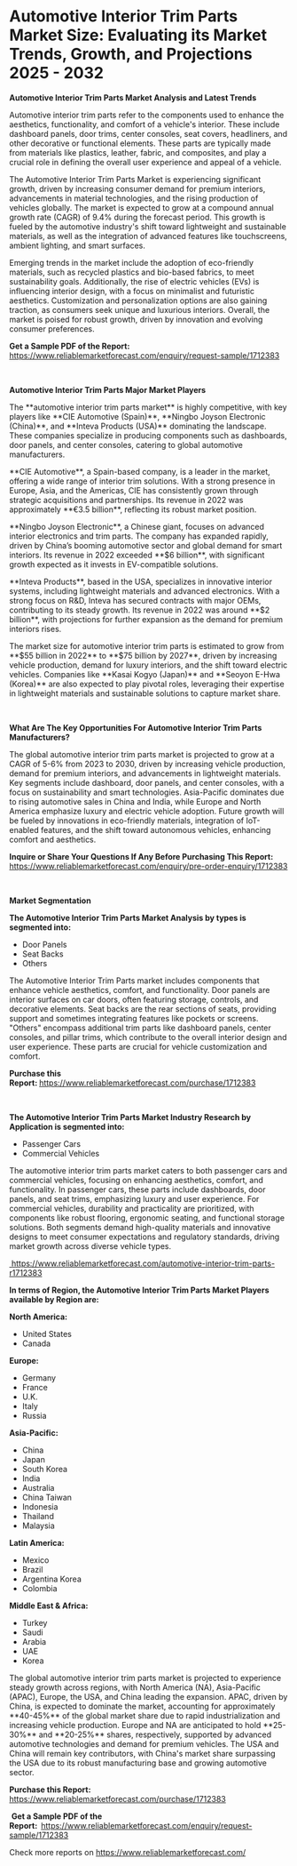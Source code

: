 <p><h1>Automotive Interior Trim Parts Market Size: Evaluating its Market Trends, Growth, and Projections 2025 - 2032</h1></p><p><strong>Automotive Interior Trim Parts Market Analysis and Latest Trends</strong></p>
<p><p>Automotive interior trim parts refer to the components used to enhance the aesthetics, functionality, and comfort of a vehicle's interior. These include dashboard panels, door trims, center consoles, seat covers, headliners, and other decorative or functional elements. These parts are typically made from materials like plastics, leather, fabric, and composites, and play a crucial role in defining the overall user experience and appeal of a vehicle.</p><p>The Automotive Interior Trim Parts Market is experiencing significant growth, driven by increasing consumer demand for premium interiors, advancements in material technologies, and the rising production of vehicles globally. The market is expected to grow at a compound annual growth rate (CAGR) of 9.4% during the forecast period. This growth is fueled by the automotive industry's shift toward lightweight and sustainable materials, as well as the integration of advanced features like touchscreens, ambient lighting, and smart surfaces.</p><p>Emerging trends in the market include the adoption of eco-friendly materials, such as recycled plastics and bio-based fabrics, to meet sustainability goals. Additionally, the rise of electric vehicles (EVs) is influencing interior design, with a focus on minimalist and futuristic aesthetics. Customization and personalization options are also gaining traction, as consumers seek unique and luxurious interiors. Overall, the market is poised for robust growth, driven by innovation and evolving consumer preferences.</p></p>
<p><strong>Get a Sample PDF of the Report:&nbsp;</strong> <a href="https://www.reliablemarketforecast.com/enquiry/request-sample/1712383?utm_campaign=1833&utm_medium=2&utm_source=Github&utm_content=ia&utm_term=21012025&utm_id=automotive-interior-trim-parts">https://www.reliablemarketforecast.com/enquiry/request-sample/1712383</a></p>
<p>&nbsp;</p>
<p><strong>Automotive Interior Trim Parts Major Market Players</strong></p>
<p><p>The **automotive interior trim parts market** is highly competitive, with key players like **CIE Automotive (Spain)**, **Ningbo Joyson Electronic (China)**, and **Inteva Products (USA)** dominating the landscape. These companies specialize in producing components such as dashboards, door panels, and center consoles, catering to global automotive manufacturers.</p><p>**CIE Automotive**, a Spain-based company, is a leader in the market, offering a wide range of interior trim solutions. With a strong presence in Europe, Asia, and the Americas, CIE has consistently grown through strategic acquisitions and partnerships. Its revenue in 2022 was approximately **€3.5 billion**, reflecting its robust market position.</p><p>**Ningbo Joyson Electronic**, a Chinese giant, focuses on advanced interior electronics and trim parts. The company has expanded rapidly, driven by China’s booming automotive sector and global demand for smart interiors. Its revenue in 2022 exceeded **$6 billion**, with significant growth expected as it invests in EV-compatible solutions.</p><p>**Inteva Products**, based in the USA, specializes in innovative interior systems, including lightweight materials and advanced electronics. With a strong focus on R&D, Inteva has secured contracts with major OEMs, contributing to its steady growth. Its revenue in 2022 was around **$2 billion**, with projections for further expansion as the demand for premium interiors rises.</p><p>The market size for automotive interior trim parts is estimated to grow from **$55 billion in 2022** to **$75 billion by 2027**, driven by increasing vehicle production, demand for luxury interiors, and the shift toward electric vehicles. Companies like **Kasai Kogyo (Japan)** and **Seoyon E-Hwa (Korea)** are also expected to play pivotal roles, leveraging their expertise in lightweight materials and sustainable solutions to capture market share.</p></p>
<p>&nbsp;</p>
<p><strong>What Are The Key Opportunities For Automotive Interior Trim Parts Manufacturers?</strong></p>
<p><p>The global automotive interior trim parts market is projected to grow at a CAGR of 5-6% from 2023 to 2030, driven by increasing vehicle production, demand for premium interiors, and advancements in lightweight materials. Key segments include dashboard, door panels, and center consoles, with a focus on sustainability and smart technologies. Asia-Pacific dominates due to rising automotive sales in China and India, while Europe and North America emphasize luxury and electric vehicle adoption. Future growth will be fueled by innovations in eco-friendly materials, integration of IoT-enabled features, and the shift toward autonomous vehicles, enhancing comfort and aesthetics.</p></p>
<p><strong>Inquire or Share Your Questions If Any Before Purchasing This Report:</strong> <a href="https://www.reliablemarketforecast.com/enquiry/pre-order-enquiry/1712383?utm_campaign=1833&utm_medium=2&utm_source=Github&utm_content=ia&utm_term=21012025&utm_id=automotive-interior-trim-parts">https://www.reliablemarketforecast.com/enquiry/pre-order-enquiry/1712383</a></p>
<p>&nbsp;</p>
<p><strong>Market Segmentation</strong></p>
<p><strong>The Automotive Interior Trim Parts Market Analysis by types is segmented into:</strong></p>
<p><ul><li>Door Panels</li><li>Seat Backs</li><li>Others</li></ul></p>
<p><p>The Automotive Interior Trim Parts market includes components that enhance vehicle aesthetics, comfort, and functionality. Door panels are interior surfaces on car doors, often featuring storage, controls, and decorative elements. Seat backs are the rear sections of seats, providing support and sometimes integrating features like pockets or screens. "Others" encompass additional trim parts like dashboard panels, center consoles, and pillar trims, which contribute to the overall interior design and user experience. These parts are crucial for vehicle customization and comfort.</p></p>
<p><strong>Purchase this Report:&nbsp;</strong><a href="https://www.reliablemarketforecast.com/purchase/1712383?utm_campaign=1833&utm_medium=2&utm_source=Github&utm_content=ia&utm_term=21012025&utm_id=automotive-interior-trim-parts">https://www.reliablemarketforecast.com/purchase/1712383</a></p>
<p>&nbsp;</p>
<p><strong>The Automotive Interior Trim Parts Market Industry Research by Application is segmented into:</strong></p>
<p><ul><li>Passenger Cars</li><li>Commercial Vehicles</li></ul></p>
<p><p>The automotive interior trim parts market caters to both passenger cars and commercial vehicles, focusing on enhancing aesthetics, comfort, and functionality. In passenger cars, these parts include dashboards, door panels, and seat trims, emphasizing luxury and user experience. For commercial vehicles, durability and practicality are prioritized, with components like robust flooring, ergonomic seating, and functional storage solutions. Both segments demand high-quality materials and innovative designs to meet consumer expectations and regulatory standards, driving market growth across diverse vehicle types.</p></p>
<p><a href="https://www.reliablemarketforecast.com/automotive-interior-trim-parts-r1712383?utm_campaign=1833&utm_medium=2&utm_source=Github&utm_content=ia&utm_term=21012025&utm_id=automotive-interior-trim-parts">&nbsp;https://www.reliablemarketforecast.com/automotive-interior-trim-parts-r1712383</a></p>
<p><strong>In terms of Region, the Automotive Interior Trim Parts Market Players available by Region are:</strong></p>
<p>
    <p> <strong> North America: </strong>
        <ul>
            <li>United States</li>
            <li>Canada</li>
        </ul>
        </p> 
    <p> <strong> Europe: </strong>
        <ul>
            <li>Germany</li>
            <li>France</li>
            <li>U.K.</li>
            <li>Italy</li>
            <li>Russia</li>
        </ul>
        </p> 
    <p> <strong> Asia-Pacific: </strong>
        <ul>
            <li>China</li>
            <li>Japan</li>
            <li>South Korea</li>
            <li>India</li>
            <li>Australia</li>
            <li>China Taiwan</li>
            <li>Indonesia</li>
            <li>Thailand</li>
            <li>Malaysia</li>
        </ul>
        </p> 
    <p> <strong> Latin America: </strong>
        <ul>
            <li>Mexico</li>
            <li>Brazil</li>
            <li>Argentina Korea</li>
            <li>Colombia</li>
        </ul>
        </p> 
    <p> <strong> Middle East & Africa: </strong>
        <ul>
            <li>Turkey</li>
            <li>Saudi</li>
            <li>Arabia</li>
            <li>UAE</li>
            <li>Korea</li>
        </ul>
    </p>
    </p>
<p><p>The global automotive interior trim parts market is projected to experience steady growth across regions, with North America (NA), Asia-Pacific (APAC), Europe, the USA, and China leading the expansion. APAC, driven by China, is expected to dominate the market, accounting for approximately **40-45%** of the global market share due to rapid industrialization and increasing vehicle production. Europe and NA are anticipated to hold **25-30%** and **20-25%** shares, respectively, supported by advanced automotive technologies and demand for premium vehicles. The USA and China will remain key contributors, with China's market share surpassing the USA due to its robust manufacturing base and growing automotive sector.</p></p>
<p><strong>Purchase this Report: </strong><a href="https://www.reliablemarketforecast.com/purchase/1712383?utm_campaign=1833&utm_medium=2&utm_source=Github&utm_content=ia&utm_term=21012025&utm_id=automotive-interior-trim-parts">https://www.reliablemarketforecast.com/purchase/1712383</a></p>
<p>&nbsp;<strong>Get a Sample PDF of the Report:&nbsp;&nbsp;</strong><a href="https://www.reliablemarketforecast.com/enquiry/request-sample/1712383?utm_campaign=1833&utm_medium=2&utm_source=Github&utm_content=ia&utm_term=21012025&utm_id=automotive-interior-trim-parts">https://www.reliablemarketforecast.com/enquiry/request-sample/1712383</a></p>
<p><strong></strong></p>
<p>Check more reports on <a href="https://www.reliablemarketforecast.com/?utm_campaign=1833&utm_medium=2&utm_source=Github&utm_content=ia&utm_term=21012025&utm_id=automotive-interior-trim-parts">https://www.reliablemarketforecast.com/</a></p>